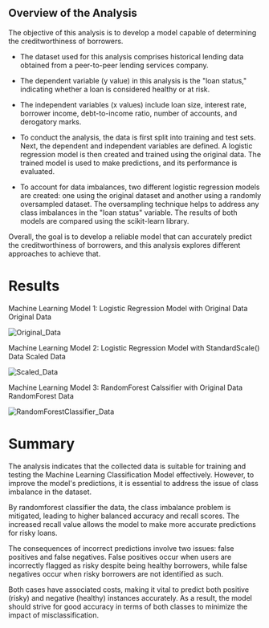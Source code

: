 ## Overview of the Analysis
The objective of this analysis is to develop a model capable of determining the creditworthiness of borrowers.

- The dataset used for this analysis comprises historical lending data obtained from a peer-to-peer lending services company.

- The dependent variable (y value) in this analysis is the "loan status," indicating whether a loan is considered healthy or at risk.

- The independent variables (x values) include loan size, interest rate, borrower income, debt-to-income ratio, number of accounts, and derogatory marks.

- To conduct the analysis, the data is first split into training and test sets. Next, the dependent and independent variables are defined. A logistic regression model is then created and trained using the original data. The trained model is used to make predictions, and its performance is evaluated.

- To account for data imbalances, two different logistic regression models are created: one using the original dataset and another using a randomly oversampled dataset. The oversampling technique helps to address any class imbalances in the "loan status" variable. The results of both models are compared using the scikit-learn library.

Overall, the goal is to develop a reliable model that can accurately predict the creditworthiness of borrowers, and this analysis explores different approaches to achieve that.

# Results
Machine Learning Model 1: Logistic Regression Model with Original Data Original Data

![Original_Data](https://github.com/Kanwalifti/credit-risk-classification-SupervisedLearning/blob/main/accuracy%20original%20data.png)

Machine Learning Model 2: Logistic Regression Model with StandardScale() Data Scaled Data

![Scaled_Data](https://github.com/Kanwalifti/credit-risk-classification-SupervisedLearning/blob/main/accuracy%20Scaled%20data.png)

Machine Learning Model 3: RandomForest Calssifier with Original Data RandomForest Data

![RandomForestClassifier_Data](https://github.com/Kanwalifti/credit-risk-classification-SupervisedLearning/blob/main/accuracy%20randomforest%20data.png)


# Summary
The analysis indicates that the collected data is suitable for training and testing the Machine Learning Classification Model effectively. However, to improve the model's predictions, it is essential to address the issue of class imbalance in the dataset.

By randomforest classifier the data, the class imbalance problem is mitigated, leading to higher balanced accuracy and recall scores. The increased recall value allows the model to make more accurate predictions for risky loans.

The consequences of incorrect predictions involve two issues: false positives and false negatives. False positives occur when users are incorrectly flagged as risky despite being healthy borrowers, while false negatives occur when risky borrowers are not identified as such.

Both cases have associated costs, making it vital to predict both positive (risky) and negative (healthy) instances accurately. As a result, the model should strive for good accuracy in terms of both classes to minimize the impact of misclassification.
